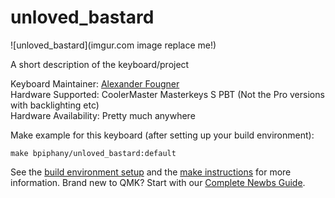 # unloved_bastard

![unloved_bastard](imgur.com image replace me!)

A short description of the keyboard/project

Keyboard Maintainer: [Alexander Fougner](https://github.com/fougner)  
Hardware Supported: CoolerMaster Masterkeys S PBT (Not the Pro versions with backlighting etc)  
Hardware Availability: Pretty much anywhere

Make example for this keyboard (after setting up your build environment):

    make bpiphany/unloved_bastard:default

See the [build environment setup](https://docs.qmk.fm/#/getting_started_build_tools) and the [make instructions](https://docs.qmk.fm/#/getting_started_make_guide) for more information. Brand new to QMK? Start with our [Complete Newbs Guide](https://docs.qmk.fm/#/newbs).
